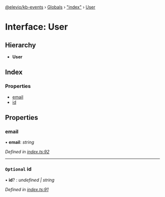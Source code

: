 [@elevio/kb-events](../README.md) › [Globals](../globals.md) › ["index"](../modules/_index_.md) › [User](_index_.user.md)

# Interface: User

## Hierarchy

* **User**

## Index

### Properties

* [email](_index_.user.md#email)
* [id](_index_.user.md#optional-id)

## Properties

###  email

• **email**: *string*

*Defined in [index.ts:92](https://github.com/elevio/kb-events/blob/abf46bc/src/index.ts#L92)*

___

### `Optional` id

• **id**? : *undefined | string*

*Defined in [index.ts:91](https://github.com/elevio/kb-events/blob/abf46bc/src/index.ts#L91)*

